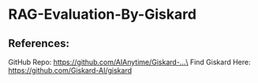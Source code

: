 # RAG-Evaluation-By-Giskard
## References:
GitHub Repo: https://github.com/AIAnytime/Giskard-...\
Find Giskard Here: https://github.com/Giskard-AI/giskard
